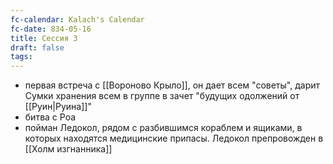 ```yaml
---
fc-calendar: Kalach's Calendar
fc-date: 834-05-16
title: Сессия 3
draft: false
tags:
---
```

- первая встреча с [[Вороново Крыло]], он дает всем "советы", дарит Сумки хранения всем в группе в зачет "будущих одолжений от [[Руин|Руина]]"
- битва с Роа
- пойман Ледокол, рядом с разбившимся кораблем и ящиками, в которых находятся медицинские припасы. Ледокол препровожден в [[Холм изгнанника]]
